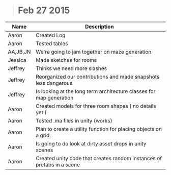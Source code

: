> # Feb 27 2015

| Name | Description |
| ---- | ----------- |
| Aaron | Created Log |
| Aaron | Tested tables | 
| AA,JB,JN | We're going to jam together on maze generation |
| Jessica | Made sketches for rooms |
| Jeffrey | Thinks we need more slashes |
| Jeffrey | Reorganized our contributions and made snapshots less dangerous |
| Jeffrey | Is looking at the long term architecture classes for map generation |
| Aaron | Created models for three room shapes ( no details yet )
| Aaron | Tested .ma files in unity (works) |
| Aaron | Plan to create a utility function for placing objects on a grid. |
| Aaron | Is going to do look at dirty asset drops in unity scenes |
| Aaron | Created unity code that creates random instances of prefabs in a scene |
